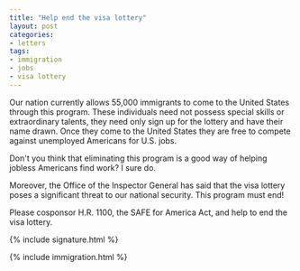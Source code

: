 ```yaml
---
title: "Help end the visa lottery"
layout: post
categories:
- letters
tags:
- immigration
- jobs
- visa lottery
---
```


Our nation currently allows 55,000 immigrants to come to the United States through this program. These individuals need not possess special skills or extraordinary talents, they need only sign up for the lottery and have their name drawn. Once they come to the United States they are free to compete against unemployed Americans for U.S. jobs.

Don't you think that eliminating this program is a good way of helping jobless Americans find work? I sure do.

Moreover, the Office of the Inspector General has said that the visa lottery poses a significant threat to our national security. This program must end!

Please cosponsor H.R. 1100, the SAFE for America Act, and help to end the visa lottery.

{% include signature.html %}

{% include immigration.html %}

